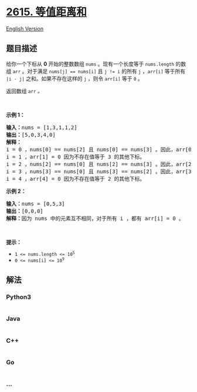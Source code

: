 # [2615. 等值距离和](https://leetcode.cn/problems/sum-of-distances)

[English Version](/solution/2600-2699/2615.Sum%20of%20Distances/README_EN.md)

## 题目描述

<!-- 这里写题目描述 -->

<p>给你一个下标从 <strong>0</strong> 开始的整数数组 <code>nums</code> 。现有一个长度等于 <code>nums.length</code> 的数组 <code>arr</code> 。对于满足 <code>nums[j] == nums[i]</code> 且 <code>j != i</code> 的所有 <code>j</code> ，<code>arr[i]</code> 等于所有 <code>|i - j|</code> 之和。如果不存在这样的 <code>j</code> ，则令 <code>arr[i]</code> 等于 <code>0</code> 。</p>

<p>返回数组<em> </em><code>arr</code><em> 。</em></p>

<p>&nbsp;</p>

<p><strong>示例 1：</strong></p>

<pre>
<strong>输入：</strong>nums = [1,3,1,1,2]
<strong>输出：</strong>[5,0,3,4,0]
<strong>解释：</strong>
i = 0 ，nums[0] == nums[2] 且 nums[0] == nums[3] 。因此，arr[0] = |0 - 2| + |0 - 3| = 5 。 
i = 1 ，arr[1] = 0 因为不存在值等于 3 的其他下标。
i = 2 ，nums[2] == nums[0] 且 nums[2] == nums[3] 。因此，arr[2] = |2 - 0| + |2 - 3| = 3 。
i = 3 ，nums[3] == nums[0] 且 nums[3] == nums[2] 。因此，arr[3] = |3 - 0| + |3 - 2| = 4 。 
i = 4 ，arr[4] = 0 因为不存在值等于 2 的其他下标。
</pre>

<p><strong>示例 2：</strong></p>

<pre>
<strong>输入：</strong>nums = [0,5,3]
<strong>输出：</strong>[0,0,0]
<strong>解释：</strong>因为 nums 中的元素互不相同，对于所有 i ，都有 arr[i] = 0 。
</pre>

<p>&nbsp;</p>

<p><strong>提示：</strong></p>

<ul>
	<li><code>1 &lt;= nums.length &lt;= 10<sup>5</sup></code></li>
	<li><code>0 &lt;= nums[i] &lt;= 10<sup>9</sup></code></li>
</ul>


## 解法

<!-- 这里可写通用的实现逻辑 -->

<!-- tabs:start -->

### **Python3**

<!-- 这里可写当前语言的特殊实现逻辑 -->

```python

```

### **Java**

<!-- 这里可写当前语言的特殊实现逻辑 -->

```java

```

### **C++**

```cpp

```

### **Go**

```go

```

### **...**

```

```

<!-- tabs:end -->